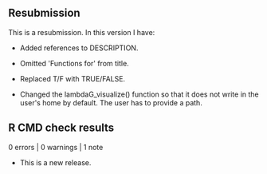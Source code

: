 ## Resubmission
This is a resubmission. In this version I have:

* Added references to DESCRIPTION.

* Omitted 'Functions for' from title.

* Replaced T/F with TRUE/FALSE.

* Changed the lambdaG_visualize() function so that it does not write in the user's home by default. The user has to provide a path.

## R CMD check results

0 errors | 0 warnings | 1 note

* This is a new release.
